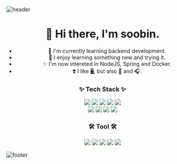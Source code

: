 ![header](https://capsule-render.vercel.app/api?type=wave&color=3ab1ed&height=300&section=header&text=Soobin%20Yoon&fontColor=ffffff&fontSize=80)

<div align="center">

# 👋 Hi there, I'm soobin.

- 🌱 I'm currently learning backend development.
- 🚀 I enjoy learning something new and trying it.
- ✨ I'm now intereted in NodeJS, Spring and Docker.
- ❣️ I like 🖥, but also 🎥 and 🎧.

### ✨ Tech Stack ✨

<p>
    <img src="https://img.shields.io/badge/C-A8B9CC?style=flat-square&logo=c&logoColor=black"/>
    <img src="https://img.shields.io/badge/C++-00599C?style=flat-square&logo=cplusplus&logoColor=white"/>
    <img src="https://img.shields.io/badge/Python-3776AB?style=flat-square&logo=python&logoColor=white"/>
    <img src="https://img.shields.io/badge/Java-007396?style=flat-square&logo=java&logoColor=white"/>
    <img src="https://img.shields.io/badge/JavaScript-F7DF1E?style=flat-square&logo=javascript&logoColor=black"/>
    <br>
    <img src="https://img.shields.io/badge/NodeJS-339933?style=flat-square&logo=nodedotjs&logoColor=white"/>
    <img src="https://img.shields.io/badge/Express-000000?style=flat-square&logo=express&logoColor=white"/>
    <img src="https://img.shields.io/badge/MySQL-4479A1?style=flat-square&logo=mysql&logoColor=white"/>
    <img src="https://img.shields.io/badge/Sequelize-52B0E7?style=flat-square&logo=sequelize&logoColor=white"/>
</p>

### 🛠 Tool 🛠

<p>
    <img src="https://img.shields.io/badge/Git-F05032?style=flat-square&logo=git&logoColor=white"/>
    <img src="https://img.shields.io/badge/GitHub-181717?style=flat-square&logo=github&logoColor=white"/>
    <img src="https://img.shields.io/badge/VSCode-007ACC?style=flat-square&logo=visualstudiocode&logoColor=white"/>
    <img src="https://img.shields.io/badge/Notion-000000?style=flat-square&logo=notion&logoColor=white"/>
    <img src="https://img.shields.io/badge/Postman-FF6C37?style=flat-square&logo=postman&logoColor=white"/>
</p>

</div>

<!--
<div align="center">

[![Anurag's GitHub stats](https://github-readme-stats.vercel.app/api?username=s0o0bn&show-icons=true&theme=radical)](https://github.com/anuraghazra/github-readme-stats)

</div>
-->

![footer](https://capsule-render.vercel.app/api?type=wave&color=fed821&height=150&section=footer)

<!--
**s0o0bn/s0o0bn** is a ✨ _special_ ✨ repository because its `README.md` (this file) appears on your GitHub profile.

Here are some ideas to get you started:

- 🔭 I’m currently working on ...
- 🌱 I’m currently learning ...
- 👯 I’m looking to collaborate on ...
- 🤔 I’m looking for help with ...
- 💬 Ask me about ...
- 📫 How to reach me: ...
- 😄 Pronouns: ...
- ⚡ Fun fact: ...
-->
